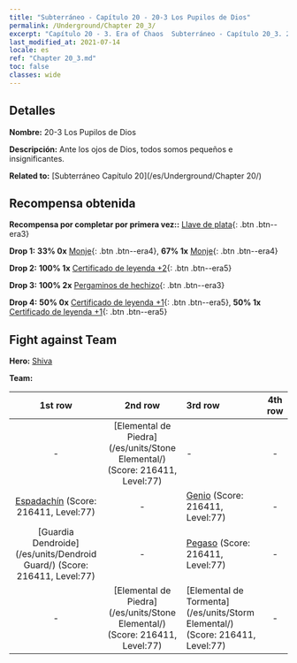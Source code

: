 ```yaml
---
title: "Subterráneo - Capítulo 20 - 20-3 Los Pupilos de Dios"
permalink: /Underground/Chapter 20_3/
excerpt: "Capítulo 20 - 3. Era of Chaos  Subterráneo - Capítulo 20_3. 20-3 Los Pupilos de Dios"
last_modified_at: 2021-07-14
locale: es
ref: "Chapter 20_3.md"
toc: false
classes: wide
---
```


## Detalles

 **Nombre:** 20-3 Los Pupilos de Dios

 **Descripción:** Ante los ojos de Dios, todos somos pequeños e insignificantes.

 **Related to:** [Subterráneo Capítulo 20](/es/Underground/Chapter 20/)

## Recompensa obtenida

 **Recompensa por completar por primera vez::** [Llave de plata](/ItemsES/con_693/){: .btn .btn--era3}

 **Drop 1:** **33% 0x** [Monje](/ItemsES/unt_194/){: .btn .btn--era4}, **67% 1x** [Monje](/ItemsES/unt_194/){: .btn .btn--era4}

 **Drop 2:** **100% 1x** [Certificado de leyenda +2](/ItemsES/mat_81/){: .btn .btn--era5}

 **Drop 3:** **100% 2x** [Pergaminos de hechizo](/ItemsES/con_694/){: .btn .btn--era3}

 **Drop 4:** **50% 0x** [Certificado de leyenda +1](/ItemsES/mat_74/){: .btn .btn--era5}, **50% 1x** [Certificado de leyenda +1](/ItemsES/mat_74/){: .btn .btn--era5}


## Fight against Team
 **Hero:** [Shiva](/es/heroes/Shiva/)

 **Team:**


  | 1st row | 2nd row | 3rd row | 4th row |
  |:----:|:----:|:----|:----:|
  | - | [Elemental de Piedra](/es/units/Stone Elemental/) (Score: 216411, Level:77)  | - | - |
  | [Espadachín](/es/units/Swordsman/) (Score: 216411, Level:77)  | - | [Genio](/es/units/Genie/) (Score: 216411, Level:77)  | - |
  | [Guardia Dendroide](/es/units/Dendroid Guard/) (Score: 216411, Level:77)  | - | [Pegaso](/es/units/Pegasus/) (Score: 216411, Level:77)  | - |
  | - | [Elemental de Piedra](/es/units/Stone Elemental/) (Score: 216411, Level:77)  | [Elemental de Tormenta](/es/units/Storm Elemental/) (Score: 216411, Level:77)  | - |


